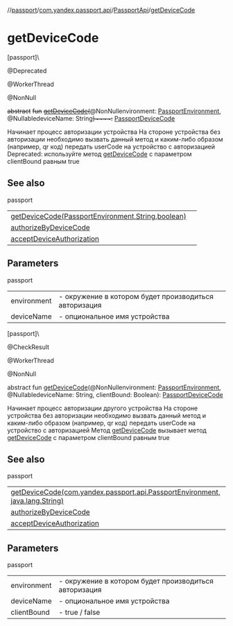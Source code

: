 //[passport](../../../index.md)/[com.yandex.passport.api](../index.md)/[PassportApi](index.md)/[getDeviceCode](get-device-code.md)

# getDeviceCode

[passport]\

@Deprecated

@WorkerThread

@NonNull

~~abstract~~ ~~fun~~ [~~getDeviceCode~~](get-device-code.md)~~(~~@NonNullenvironment: [PassportEnvironment](../-passport-environment/index.md), @NullabledeviceName: String~~)~~~~:~~ [PassportDeviceCode](../-passport-device-code/index.md)

Начинает процесс авторизации устройства  На стороне устройства без авторизации необходимо вызвать данный метод и каким-либо образом (например, qr код) передать userCode на устройство с авторизацией  Deprecated: используйте метод [getDeviceCode](get-device-code.md) с параметром clientBound равным true

## See also

passport

| | |
|---|---|
| [getDeviceCode(PassportEnvironment,String,boolean)](get-device-code.md) |  |
| [authorizeByDeviceCode](authorize-by-device-code.md) |  |
| [acceptDeviceAuthorization](accept-device-authorization.md) |  |

## Parameters

passport

| | |
|---|---|
| environment | - окружение в котором будет производиться авторизация |
| deviceName | - опциональное имя устройства |

[passport]\

@CheckResult

@WorkerThread

@NonNull

abstract fun [getDeviceCode](get-device-code.md)(@NonNullenvironment: [PassportEnvironment](../-passport-environment/index.md), @NullabledeviceName: String, clientBound: Boolean): [PassportDeviceCode](../-passport-device-code/index.md)

Начинает процесс авторизации другого устройства  На стороне устройства без авторизации необходимо вызвать данный метод и каким-либо образом (например, qr код) передать userCode на устройство с авторизацией  Метод [getDeviceCode](get-device-code.md) вызывает метод [getDeviceCode](get-device-code.md) с параметром clientBound равным true

## See also

passport

| | |
|---|---|
| [getDeviceCode(com.yandex.passport.api.PassportEnvironment, java.lang.String)](get-device-code.md) |  |
| [authorizeByDeviceCode](authorize-by-device-code.md) |  |
| [acceptDeviceAuthorization](accept-device-authorization.md) |  |

## Parameters

passport

| | |
|---|---|
| environment | - окружение в котором будет производиться авторизация |
| deviceName | - опциональное имя устройства |
| clientBound | - true / false |
